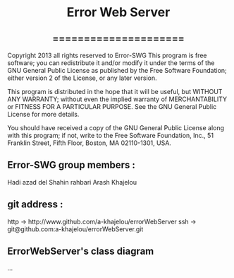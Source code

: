 <center><h1>Error Web Server</h1></center>
<center><h2>=====================</h2></center>

Copyright 2013 all rights reserved to Error-SWG 
This program is free software; you can redistribute it and/or modify
it under the terms of the GNU General Public License as published by
the Free Software Foundation; either version 2 of the License, or
any later version.

This program is distributed in the hope that it will be useful,
but WITHOUT ANY WARRANTY; without even the implied warranty of
MERCHANTABILITY or FITNESS FOR A PARTICULAR PURPOSE.  See the
GNU General Public License for more details.
	
You should have received a copy of the GNU General Public License
along with this program; if not, write to the Free Software
Foundation, Inc., 51 Franklin Street, Fifth Floor, Boston,
MA 02110-1301, USA.

<h2>Error-SWG group members :</h2>
	Hadi azad del
	Shahin rahbari
	Arash Khajelou

<h2>git address :</h2>
	http -> http://www.github.com/a-khajelou/errorWebServer
	ssh  -> git@github.com:a-khajelou/errorWebServer.git

<h2>ErrorWebServer's class diagram</h2>
	...
